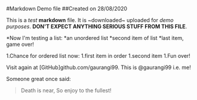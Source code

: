 #Markdown Demo file
##Created on 28/08/2020

This is a *test* **markdown** file. It is ~downloaded~ uploaded for _demo purposes_. __DON'T EXPECT ANYTHING SERIOUS STUFF FROM THIS FILE__. 

*Now I'm testing a list:
	*an unordered list
	*second item of list
	*last item, game over!

1.Chance for ordered list now:
	1.first item in order
	1.second item
	1.Fun over!

Visit again at [GitHub]github.com/gaurangi99. This is @gaurangi99 i.e. me!

Someone great once said: 
>Death is near,
>So enjoy to the fullest!



